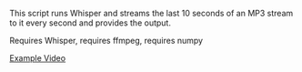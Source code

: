 This script runs Whisper and streams the last 10 seconds of an MP3 stream to it every second and provides the output.

Requires Whisper, requires ffmpeg, requires numpy

[Example Video](https://www.youtube.com/watch?v=U7oqxJe8Nz8)
